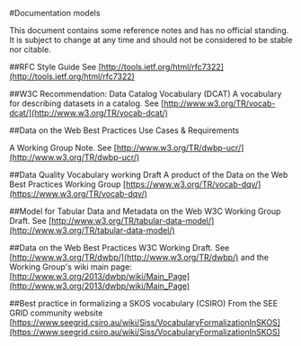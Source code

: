 #Documentation models

This document contains some reference notes and has no official standing.  It is subject to change at any time and should not be considered to be stable nor citable.

##RFC Style Guide
See [http://tools.ietf.org/html/rfc7322](http://tools.ietf.org/html/rfc7322)

##W3C Recommendation: Data Catalog Vocabulary (DCAT)
A vocabulary for describing datasets in a catalog. See [http://www.w3.org/TR/vocab-dcat/](http://www.w3.org/TR/vocab-dcat/)

##Data on the Web Best Practices Use Cases & Requirements

A Working Group Note. See [http://www.w3.org/TR/dwbp-ucr/](http://www.w3.org/TR/dwbp-ucr/)

##Data Quality Vocabulary working Draft
A product of the Data on the Web Best Practices Working Group
[https://www.w3.org/TR/vocab-dqv/](https://www.w3.org/TR/vocab-dqv/)

##Model for Tabular Data and Metadata on the Web
W3C Working Group Draft. See [http://www.w3.org/TR/tabular-data-model/](http://www.w3.org/TR/tabular-data-model/)

##Data on the Web Best Practices
W3C Working Draft.  See [http://www.w3.org/TR/dwbp/](http://www.w3.org/TR/dwbp/) and the Working Group's wiki main page: [http://www.w3.org/2013/dwbp/wiki/Main_Page](http://www.w3.org/2013/dwbp/wiki/Main_Page)

##Best practice in formalizing a SKOS vocabulary (CSIRO)
From the SEE GRID community website [https://www.seegrid.csiro.au/wiki/Siss/VocabularyFormalizationInSKOS](https://www.seegrid.csiro.au/wiki/Siss/VocabularyFormalizationInSKOS)
